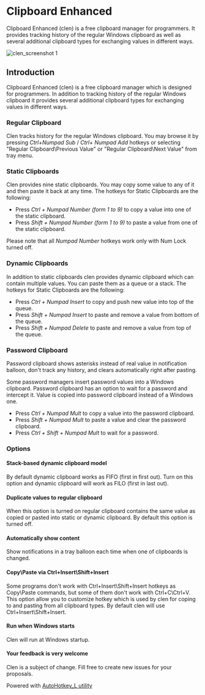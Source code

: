 # Clipboard Enhanced

Clipboard Enhanced (clen) is a free clipboard manager for programmers. It provides tracking history of the regular Windows clipboard as well as several additional clipboard types for exchanging values in different ways.

![clen_screenshot 1](https://cloud.githubusercontent.com/assets/4822504/6677188/4cbd58a0-cc36-11e4-894f-6cc0a5935171.png)

## Introduction

Clipboard Enhanced (clen) is a free clipboard manager which is designed for programmers. In addition to tracking history of the regular Windows clipboard it provides several additional clipboard types for exchanging values in different ways.

### Regular Clipboard

Clen tracks history for the regular Windows clipboard. You may browse it by pressing *Ctrl+Numpad Sub* / *Ctrl+ Numpad Add* hotkeys or selecting "Regular Clipboard\Previous Value" or "Regular Clipboard\Next Value" from tray menu.

### Static Clipboards

Clen provides nine static clipboards. You may copy some value to any of it and then paste it back at any time. The hotkeys for Static Clipboards are the following:
* Press *Ctrl + Numpad Number (form 1 to 9)* to copy a value into one of the static clipboard.
* Press *Shift + Numpad Number (form 1 to 9)* to paste a value from one of the static clipboard.

Please note that all *Numpad Number* hotkeys work only with Num Lock turned off.

### Dynamic Clipboards

In addition to static clipboards clen provides dynamic clipboard which can contain multiple values. You can paste them as a queue or a stack. The hotkeys for Static Clipboards are the following:

* Press *Ctrl + Numpad Insert* to copy and push new value into top of the queue.
* Press *Shift + Numpad Insert* to paste and remove a value from bottom of the queue.
* Press *Shift + Numpad Delete* to paste and remove a value from top of the queue.

### Password Clipboard

Password clipboard shows asterisks instead of real value in notification balloon, don't track any history, and clears automatically right after pasting.

Some password managers insert password values into a Windows clipboard. Password clipboard has an option to wait for a password and intercept it. Value is copied into password clipboard instead of a Windows one.

* Press *Ctrl + Numpad Mult* to copy a value into the password clipboard.
* Press *Shift + Numpad Mult* to paste a value and clear the password clipboard.
* Press *Ctrl + Shift + Numpad Mult* to wait for a password.

### Options

#### Stack-based dynamic clipboard model
By default dynamic clipboard works as FIFO (first in first out). Turn on this option and dynamic clipboard will work as FILO (first in last out).

#### Duplicate values to regular clipboard
When this option is turned on regular clipboard contains the same value as copied or pasted into static or dynamic clipboard. By default this option is turned off.

#### Automatically show content
Show notifications in a tray balloon each time when one of clipboards is changed.

#### Copy\Paste via Ctrl+Insert\Shift+Insert
Some programs don't work with Ctrl+Insert\Shift+Insert hotkeys as Copy\Paste commands, but some of them don't work with Ctrl+C\Ctrl+V. This option allow you to customize hotkey which is used by clen for coping to and pasting from all clipboard types. By default clen will use Ctrl+Insert\Shift+Insert.

#### Run when Windows starts
Clen will run at Windows startup.

#### Your feedback is very welcome
Clen is a subject of change. Fill free to create new issues for your proposals.

Powered with [AutoHotkey_L utility](http://l.autohotkey.net/)
